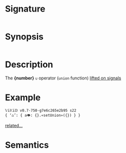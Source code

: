 # Signature
```vikid-signature
```

# Synopsis
```vikid-synopsis
```

# Description
The __{number}__ `∪` operator (`union` function) [lifted on signals](/refman/concepts/pure_functions)

# Example
```vikid-script
𝕍i𝕂i𝔻 v0.7-750-g7e6c265e2b95 s22
{ ‘⌂’: { a👁: {}.«setUnion»({}) } }
```


[related...](https://en.wikipedia.org/wiki/Union_(set_theory))

# Semantics